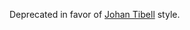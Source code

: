 Deprecated in favor of [Johan Tibell](https://github.com/tibbe/haskell-style-guide/blob/master/haskell-style.md) style.
